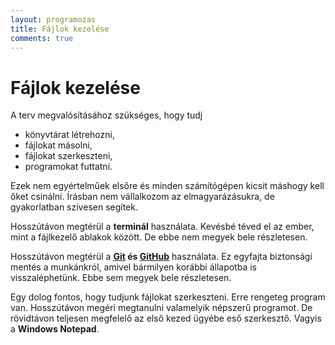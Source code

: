 ```yaml
---
layout: programozas
title: Fájlok kezelése
comments: true
---
```


# Fájlok kezelése

A terv megvalósításához szükséges, hogy tudj

- könyvtárat létrehozni,
- fájlokat másolni,
- fájlokat szerkeszteni,
- programokat futtatni.

Ezek nem egyértelműek elsőre és minden számítógépen kicsit máshogy kell őket csinálni.
Írásban nem vállalkozom az elmagyarázásukra, de gyakorlatban szívesen segítek.

Hosszútávon megtérül a **terminál** használata. Kevésbé téved el az ember, mint a fájlkezelő ablakok között.
De ebbe nem megyek bele részletesen.

Hosszútávon megtérül a **[Git](http://git-scm.com/) és [GitHub](http://github.com/)** használata.
Ez egyfajta biztonsági mentés a munkánkról, amivel bármilyen korábbi állapotba is visszaléphetünk.
Ebbe sem megyek bele részletesen.

Egy dolog fontos, hogy tudjunk fájlokat szerkeszteni. Erre rengeteg program van.
Hosszútávon megéri megtanulni valamelyik népszerű programot.
De rövidtávon teljesen megfelelő az első kezed ügyébe eső szerkesztő. Vagyis a **Windows Notepad**.
